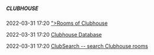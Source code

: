 #####  CLUBHOUSE

2022-03-31 17:20 [&quot;&gt;Rooms of Clubhouse](https://roomsofclubhouse.com/)

2022-03-31 17:20 [Clubhouse Database](https://clubhousedb.com/)

2022-03-31 17:20 [ClubSearch -- search Clubhouse rooms](http://ww38.clubsearch.io/)




